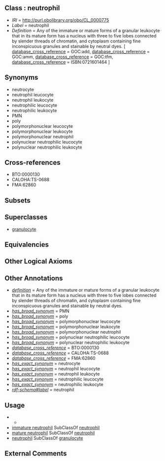 
## Class : neutrophil

 * *IRI* = http://purl.obolibrary.org/obo/CL_0000775
 * *Label* = neutrophil
 * *Definition* = Any of the immature or mature forms of a granular leukocyte that in its mature form has a nucleus with three to five lobes connected by slender threads of chromatin, and cytoplasm containing fine inconspicuous granules and stainable by neutral dyes. [ [database_cross_reference](../../ef/oboInOwl#hasDbXref.md) = GOC:add, [database_cross_reference](../../ef/oboInOwl#hasDbXref.md) = GOC:amm, [database_cross_reference](../../ef/oboInOwl#hasDbXref.md) = GOC:tfm, [database_cross_reference](../../ef/oboInOwl#hasDbXref.md) = ISBN:0721601464 ]

## Synonyms

 * neutrocyte
 * neutrophil leucocyte
 * neutrophil leukocyte
 * neutrophilic leucocyte
 * neutrophilic leukocyte
 * PMN
 * poly
 * polymorphonuclear leucocyte
 * polymorphonuclear leukocyte
 * polymorphonuclear neutrophil
 * polynuclear neutrophilic leucocyte
 * polynuclear neutrophilic leukocyte

## Cross-references

 * BTO:0000130
 * CALOHA:TS-0688
 * FMA:62860

## Subsets


## Superclasses

 * [granulocyte](../../CL/94/CL_0000094.md)

## Equivalencies


## Other Logical Axioms


## Other Annotations

 * *[definition](../../IAO/15/IAO_0000115.md)* = Any of the immature or mature forms of a granular leukocyte that in its mature form has a nucleus with three to five lobes connected by slender threads of chromatin, and cytoplasm containing fine inconspicuous granules and stainable by neutral dyes.
 * *[has_broad_synonym](../../ym/oboInOwl#hasBroadSynonym.md)* = PMN
 * *[has_broad_synonym](../../ym/oboInOwl#hasBroadSynonym.md)* = poly
 * *[has_broad_synonym](../../ym/oboInOwl#hasBroadSynonym.md)* = polymorphonuclear leucocyte
 * *[has_broad_synonym](../../ym/oboInOwl#hasBroadSynonym.md)* = polymorphonuclear leukocyte
 * *[has_broad_synonym](../../ym/oboInOwl#hasBroadSynonym.md)* = polymorphonuclear neutrophil
 * *[has_broad_synonym](../../ym/oboInOwl#hasBroadSynonym.md)* = polynuclear neutrophilic leucocyte
 * *[has_broad_synonym](../../ym/oboInOwl#hasBroadSynonym.md)* = polynuclear neutrophilic leukocyte
 * *[database_cross_reference](../../ef/oboInOwl#hasDbXref.md)* = BTO:0000130
 * *[database_cross_reference](../../ef/oboInOwl#hasDbXref.md)* = CALOHA:TS-0688
 * *[database_cross_reference](../../ef/oboInOwl#hasDbXref.md)* = FMA:62860
 * *[has_exact_synonym](../../ym/oboInOwl#hasExactSynonym.md)* = neutrocyte
 * *[has_exact_synonym](../../ym/oboInOwl#hasExactSynonym.md)* = neutrophil leucocyte
 * *[has_exact_synonym](../../ym/oboInOwl#hasExactSynonym.md)* = neutrophil leukocyte
 * *[has_exact_synonym](../../ym/oboInOwl#hasExactSynonym.md)* = neutrophilic leucocyte
 * *[has_exact_synonym](../../ym/oboInOwl#hasExactSynonym.md)* = neutrophilic leukocyte
 * *[rdf-schema#label](../../el/rdf-schema#label.md)* = neutrophil

## Usage

 * -
 * [immature neutrophil](../../CL/76/CL_0000776.md) SubClassOf [neutrophil](../../CL/75/CL_0000775.md)
 * [mature neutrophil](../../CL/96/CL_0000096.md) SubClassOf [neutrophil](../../CL/75/CL_0000775.md)
 * [neutrophil](../../CL/75/CL_0000775.md) SubClassOf [granulocyte](../../CL/94/CL_0000094.md)

## External Comments

